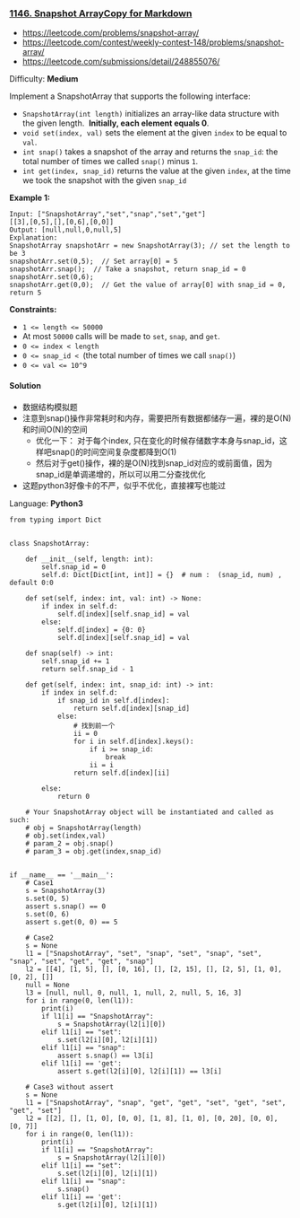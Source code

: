 ### [1146\. Snapshot ArrayCopy for Markdown](https://leetcode.com/problems/snapshot-array/)
- https://leetcode.com/problems/snapshot-array/
- https://leetcode.com/contest/weekly-contest-148/problems/snapshot-array/
- https://leetcode.com/submissions/detail/248855076/

Difficulty: **Medium**


Implement a SnapshotArray that supports the following interface:

*   `SnapshotArray(int length)` initializes an array-like data structure with the given length.  **Initially, each element equals 0**.
*   `void set(index, val)` sets the element at the given `index` to be equal to `val`.
*   `int snap()` takes a snapshot of the array and returns the `snap_id`: the total number of times we called `snap()` minus `1`.
*   `int get(index, snap_id)` returns the value at the given `index`, at the time we took the snapshot with the given `snap_id`

**Example 1:**

```
Input: ["SnapshotArray","set","snap","set","get"]
[[3],[0,5],[],[0,6],[0,0]]
Output: [null,null,0,null,5]
Explanation: 
SnapshotArray snapshotArr = new SnapshotArray(3); // set the length to be 3
snapshotArr.set(0,5);  // Set array[0] = 5
snapshotArr.snap();  // Take a snapshot, return snap_id = 0
snapshotArr.set(0,6);
snapshotArr.get(0,0);  // Get the value of array[0] with snap_id = 0, return 5
```

**Constraints:**

*   `1 <= length <= 50000`
*   At most `50000` calls will be made to `set`, `snap`, and `get`.
*   `0 <= index < length`
*   `0 <= snap_id < `(the total number of times we call `snap()`)
*   `0 <= val <= 10^9`


#### Solution
- 数据结构模拟题
- 注意到snap()操作非常耗时和内存，需要把所有数据都储存一遍，裸的是O(N)和时间O(N)的空间
    - 优化一下： 对于每个index, 只在变化的时候存储数字本身与snap_id，这样吧snap()的时间空间复杂度都降到O(1)
    - 然后对于get()操作，裸的是O(N)找到snap_id对应的或前面值，因为snap_id是单调递增的，所以可以用二分查找优化
- 这题python3好像卡的不严，似乎不优化，直接裸写也能过

Language: **Python3**

```python3
from typing import Dict
​
​
class SnapshotArray:
​
    def __init__(self, length: int):
        self.snap_id = 0
        self.d: Dict[Dict[int, int]] = {}  # num :  (snap_id, num) , default 0:0
​
    def set(self, index: int, val: int) -> None:
        if index in self.d:
            self.d[index][self.snap_id] = val
        else:
            self.d[index] = {0: 0}
            self.d[index][self.snap_id] = val
​
    def snap(self) -> int:
        self.snap_id += 1
        return self.snap_id - 1
​
    def get(self, index: int, snap_id: int) -> int:
        if index in self.d:
            if snap_id in self.d[index]:
                return self.d[index][snap_id]
            else:
                # 找到前一个
                ii = 0
                for i in self.d[index].keys():
                    if i >= snap_id:
                        break
                    ii = i
                return self.d[index][ii]
​
        else:
            return 0
​
    # Your SnapshotArray object will be instantiated and called as such:
    # obj = SnapshotArray(length)
    # obj.set(index,val)
    # param_2 = obj.snap()
    # param_3 = obj.get(index,snap_id)
​
​
if __name__ == '__main__':
    # Case1
    s = SnapshotArray(3)
    s.set(0, 5)
    assert s.snap() == 0
    s.set(0, 6)
    assert s.get(0, 0) == 5
​
    # Case2
    s = None
    l1 = ["SnapshotArray", "set", "snap", "set", "snap", "set", "snap", "set", "get", "get", "snap"]
    l2 = [[4], [1, 5], [], [0, 16], [], [2, 15], [], [2, 5], [1, 0], [0, 2], []]
    null = None
    l3 = [null, null, 0, null, 1, null, 2, null, 5, 16, 3]
    for i in range(0, len(l1)):
        print(i)
        if l1[i] == "SnapshotArray":
            s = SnapshotArray(l2[i][0])
        elif l1[i] == "set":
            s.set(l2[i][0], l2[i][1])
        elif l1[i] == "snap":
            assert s.snap() == l3[i]
        elif l1[i] == 'get':
            assert s.get(l2[i][0], l2[i][1]) == l3[i]
​
    # Case3 without assert
    s = None
    l1 = ["SnapshotArray", "snap", "get", "get", "set", "get", "set", "get", "set"]
    l2 = [[2], [], [1, 0], [0, 0], [1, 8], [1, 0], [0, 20], [0, 0], [0, 7]]
    for i in range(0, len(l1)):
        print(i)
        if l1[i] == "SnapshotArray":
            s = SnapshotArray(l2[i][0])
        elif l1[i] == "set":
            s.set(l2[i][0], l2[i][1])
        elif l1[i] == "snap":
            s.snap()
        elif l1[i] == 'get':
            s.get(l2[i][0], l2[i][1])
​
```